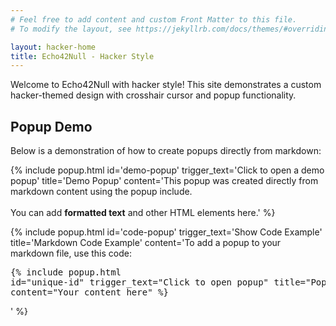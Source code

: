 ```yaml
---
# Feel free to add content and custom Front Matter to this file.
# To modify the layout, see https://jekyllrb.com/docs/themes/#overriding-theme-defaults

layout: hacker-home
title: Echo42Null - Hacker Style
---
```


Welcome to Echo42Null with hacker style! This site demonstrates a custom hacker-themed design with crosshair cursor and popup functionality.

## Popup Demo

Below is a demonstration of how to create popups directly from markdown:

{% include popup.html 
   id='demo-popup'
   trigger_text='Click to open a demo popup'
   title='Demo Popup'
   content='This popup was created directly from markdown content using the popup include. <br><br>You can add <strong>formatted text</strong> and other HTML elements here.'
%}

{% include popup.html 
   id='code-popup'
   trigger_text='Show Code Example'
   title='Markdown Code Example'
   content='To add a popup to your markdown file, use this code:<br><pre>&#123;% include popup.html id="unique-id" trigger_text="Click to open popup" title="Popup Title" content="Your content here" %&#125;</pre>'
%}
